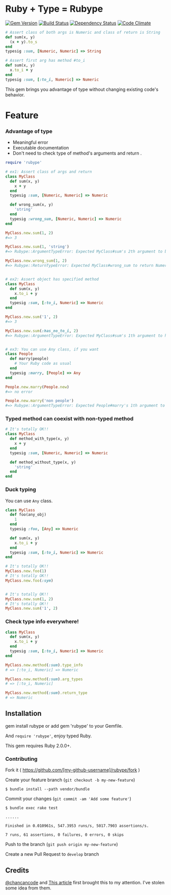 # Ruby + Type = Rubype

[![Gem Version](https://badge.fury.io/rb/rubype.svg)](http://badge.fury.io/rb/rubype) [![Build Status](https://travis-ci.org/gogotanaka/Rubype.svg?branch=develop)](https://travis-ci.org/gogotanaka/Rubype) [![Dependency Status](https://gemnasium.com/gogotanaka/Rubype.svg)](https://gemnasium.com/gogotanaka/Rubype) [![Code Climate](https://codeclimate.com/github/gogotanaka/Rubype/badges/gpa.svg)](https://codeclimate.com/github/gogotanaka/Rubype)

```rb
# Assert class of both args is Numeric and class of return is String
def sum(x, y)
  (x + y).to_s
end
typesig :sum, [Numeric, Numeric] => String

# Assert first arg has method #to_i
def sum(x, y)
  x.to_i + y
end
typesig :sum, [:to_i, Numeric] => Numeric
```


This gem brings you advantage of type without changing existing code's behavior.

# Feature

### Advantage of type
* Meaningful error
* Executable documentation
* Don't need to check type of method's arguments and return .

```rb
require 'rubype'

# ex1: Assert class of args and return
class MyClass
  def sum(x, y)
    x + y
  end
  typesig :sum, [Numeric, Numeric] => Numeric

  def wrong_sum(x, y)
    'string'
  end
  typesig :wrong_sum, [Numeric, Numeric] => Numeric
end

MyClass.new.sum(1, 2)
#=> 3

MyClass.new.sum(1, 'string')
#=> Rubype::ArgumentTypeError: Expected MyClass#sum's 2th argument to be Numeric but got "string" instead

MyClass.new.wrong_sum(1, 2)
#=> Rubype::ReturnTypeError: Expected MyClass#wrong_sum to return Numeric but got "string" instead


# ex2: Assert object has specified method
class MyClass
  def sum(x, y)
    x.to_i + y
  end
  typesig :sum, [:to_i, Numeric] => Numeric
end

MyClass.new.sum('1', 2)
#=> 3

MyClass.new.sum(:has_no_to_i, 2)
#=> Rubype::ArgumentTypeError: Expected MyClass#sum's 1th argument to have method #to_i but got :has_no_to_i instead


# ex3: You can use Any class, if you want
class People
  def marry(people)
    # Your Ruby code as usual
  end
  typesig :marry, [People] => Any
end

People.new.marry(People.new)
#=> no error

People.new.marry('non people')
#=> Rubype::ArgumentTypeError: Expected People#marry's 1th argument to be People but got "non people" instead

```

### Typed method can coexist with non-typed method

```ruby
# It's totally OK!!
class MyClass
  def method_with_type(x, y)
    x + y
  end
  typesig :sum, [Numeric, Numeric] => Numeric

  def method_without_type(x, y)
    'string'
  end
end
```

### Duck typing
You can use `Any` class.
```ruby
class MyClass
  def foo(any_obj)
    1
  end
  typesig :foo, [Any] => Numeric

  def sum(x, y)
    x.to_i + y
  end
  typesig :sum, [:to_i, Numeric] => Numeric
end

# It's totally OK!!
MyClass.new.foo(1)
# It's totally OK!!
MyClass.new.foo(:sym)


# It's totally OK!!
MyClass.new.sum(1, 2)
# It's totally OK!!
MyClass.new.sum('1', 2)
```

### Check type info everywhere!
```ruby
class MyClass
  def sum(x, y)
    x.to_i + y
  end
  typesig :sum, [:to_i, Numeric] => Numeric
end

MyClass.new.method(:sum).type_info
# => [:to_i, Numeric] => Numeric

MyClass.new.method(:sum).arg_types
# => [:to_i, Numeric]

MyClass.new.method(:sum).return_type
# => Numeric

```

## Installation

gem install rubype or add gem 'rubype' to your Gemfile.

And `require 'rubype'`, enjoy typed Ruby.

This gem requires Ruby 2.0.0+.

### Contributing

Fork it ( https://github.com/[my-github-username]/rubype/fork )

Create your feature branch (`git checkout -b my-new-feature`)

    $ bundle install --path vendor/bundle

Commit your changes (`git commit -am 'Add some feature'`)

    $ bundle exec rake test

    ......

    Finished in 0.010961s, 547.3953 runs/s, 5017.7903 assertions/s.

    7 runs, 61 assertions, 0 failures, 0 errors, 0 skips

Push to the branch (`git push origin my-new-feature`)

Create a new Pull Request to `develop` branch

## Credits
[@chancancode](https://github.com/chancancode) and [This article](http://blog.codeclimate.com/blog/2014/05/06/gradual-type-checking-for-ruby/) first brought this to my attention. I've stolen some idea from them.
